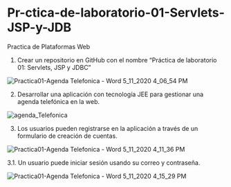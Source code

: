 # Pr-ctica-de-laboratorio-01-Servlets-JSP-y-JDB
Practica de Plataformas Web

1.	Crear un repositorio en GitHub con el nombre “Práctica de laboratorio 01: Servlets, JSP y JDBC”

![Practica01-Agenda Telefonica - Word 5_11_2020 4_06_54 PM](https://user-images.githubusercontent.com/46872883/81611964-9eb68180-93a1-11ea-8907-6d74124a1225.png)

2.	Desarrollar una aplicación con tecnología JEE para gestionar una agenda telefónica en la web.

![agenda_Telefonica](https://user-images.githubusercontent.com/46872883/81612128-efc67580-93a1-11ea-9a41-aa25775d9561.png)

3.	Los usuarios pueden registrarse en la aplicación a través de un formulario de creación de cuentas.


![Practica01-Agenda Telefonica - Word 5_11_2020 4_11_36 PM](https://user-images.githubusercontent.com/46872883/81612265-2bf9d600-93a2-11ea-974e-cdb312e9f9c9.png)

3.1.	 Un usuario puede iniciar sesión usando su correo y contraseña.

![Practica01-Agenda Telefonica - Word 5_11_2020 4_15_29 PM](https://user-images.githubusercontent.com/46872883/81612634-c0643880-93a2-11ea-8fc2-9a0c20324037.png)





